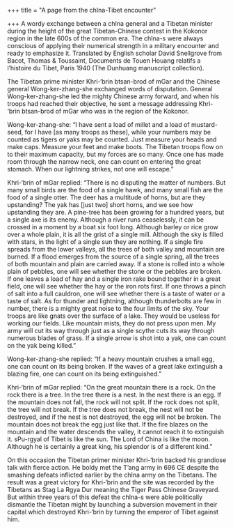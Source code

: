 +++
title = "A page from the chIna-Tibet encounter"

+++
A wordy exchange between a chIna general and a Tibetan minister during
the height of the great Tibetan-Chinese contest in the Kokonor region in
the late 600s of the common era. The chIna-s were always conscious of
applying their numerical strength in a military encounter and ready to
emphasize it. Translated by English scholar David Snellgrove from Bacot,
Thomas & Toussaint, Documents de Touen Houang relatifs a l’histoire du
Tibet, Paris 1940 (The Dunhuang manuscript collection).

The Tibetan prime minister Khri-‘brin btsan-brod of mGar and the Chinese
general Wong-ker-zhang-she exchanged words of disputation. General
Wong-ker-zhang-she led the mighty Chinese army forward, and when his
troops had reached their objective, he sent a message addressing Khri-
‘brin btsan-brod of mGar who was in the region of the Kokonor.

Wong-ker-zhang-she: “I have sent a load of millet and a load of
mustard-seed, for I have \[as many troops as these\], while your numbers
may be counted as tigers or yaks may be counted. Just measure your heads
and make caps. Measure your feet and make boots. The Tibetan troops flow
on to their maximum capacity, but my forces are so many. Once one has
made room through the narrow neck, one can count on entering the great
stomach. When our lightning strikes, not one will escape.”

Khri-‘brin of mGar replied: “There is no disputing the matter of
numbers. But many small birds are the food of a single hawk, and many
small fish are the food of a single otter. The deer has a multitude of
horns, but are they upstanding? The yak has \[just two\] short horns,
and we see how upstanding they are. A pine-tree has been growing for a
hundred years, but a single axe is its enemy. Although a river runs
ceaselessly, it can be crossed in a moment by a boat six foot long.
Although barley or rice grow over a whole plain, it is all the grist of
a single mill. Although the sky is filled with stars, in the light of a
single sun they are nothing. If a single fire spreads from the lower
valleys, all the trees of both valley and mountain are burned. If a
flood emerges from the source of a single spring, all the trees of both
mountain and plain are carried away. If a stone is rolled into a whole
plain of pebbles, one will see whether the stone or the pebbles are
broken. If one leaves a load of hay and a single iron rake bound
together in a great field, one will see whether the hay or the iron rots
first. If one throws a pinch of salt into a full cauldron, one will see
whether there is a taste of water or a taste of salt. As for thunder and
lightning, although thunderbolts are few in number, there is a mighty
great noise to the four limits of the sky. Your troops are like gnats
over the surface of a lake. They would be useless for working our
fields. Like mountain mists, they do not press upon men. My army will
cut its way through just as a single scythe cuts its way through
numerous blades of grass. If a single arrow is shot into a yak, one can
count on the yak being killed.”

Wong-ker-zhang-she replied: “If a heavy mountain crushes a small egg,
one can count on its being broken. If the waves of a great lake
extinguish a blazing fire, one can count on its being extinguished.”

Khri-‘brin of mGar replied: “On the great mountain there is a rock. On
the rock there is a tree. In the tree there is a nest. In the nest there
is an egg. If the mountain does not fall, the rock will not split. If
the rock does not split, the tree will not break. If the tree does not
break, the nest will not be destroyed, and if the nest is not destroyed,
the egg will not be broken. The mountain does not break the egg just
like that. If the fire blazes on the mountain and the water descends the
valley, it cannot reach it to extinguish it. sPu-rgyal of Tibet is like
the sun. The Lord of China is like the moon. Although he is certainly a
great king, his splendor is of a different kind.”

On this occasion the Tibetan primer minister Khri-‘brin backed his
grandiose talk with fierce action. He boldy met the T’ang army in 696 CE
despite the smashing defeats inflicted earlier by the chIna army on the
Tibetans. The result was a great victory for Khri-‘brin and the site was
recorded by the Tibetans as Stag La Rgya Dur meaning the Tiger Pass
Chinese Graveyard. But within three years of this defeat the chIna-s
were able politically dismantle the Tibetan might by launching a
subversion movement in their capital which destroyed Khri-‘brin by
turning the emperor of Tibet against him.
